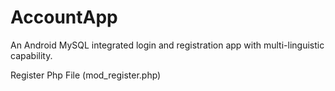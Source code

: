 # AccountApp
An Android MySQL integrated login and registration app with multi-linguistic capability.

Register Php File (mod_register.php)


